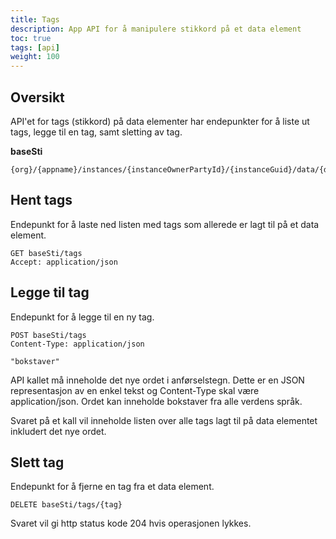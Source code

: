 ```yaml
---
title: Tags
description: App API for å manipulere stikkord på et data element
toc: true
tags: [api]
weight: 100
---
```


## Oversikt

API'et for tags (stikkord) på data elementer har endepunkter for å liste ut tags, legge til en tag, samt sletting av tag.

**baseSti**
```http
{org}/{appname}/instances/{instanceOwnerPartyId}/{instanceGuid}/data/{dataGuid}/
```

## Hent tags

Endepunkt for å laste ned listen med tags som allerede er lagt til på et data element.

```http
GET baseSti/tags
Accept: application/json
```

## Legge til tag

Endepunkt for å legge til en ny tag.

```http
POST baseSti/tags
Content-Type: application/json

"bokstaver"
```

API kallet må inneholde det nye ordet i anførselstegn. Dette er en JSON representasjon av en enkel tekst og Content-Type skal være application/json. Ordet kan inneholde bokstaver fra alle verdens språk.

Svaret på et kall vil inneholde listen over alle tags lagt til på data elementet inkludert det nye ordet.

## Slett tag

Endepunkt for å fjerne en tag fra et data element.

```http
DELETE baseSti/tags/{tag}
```

Svaret vil gi http status kode 204 hvis operasjonen lykkes.
